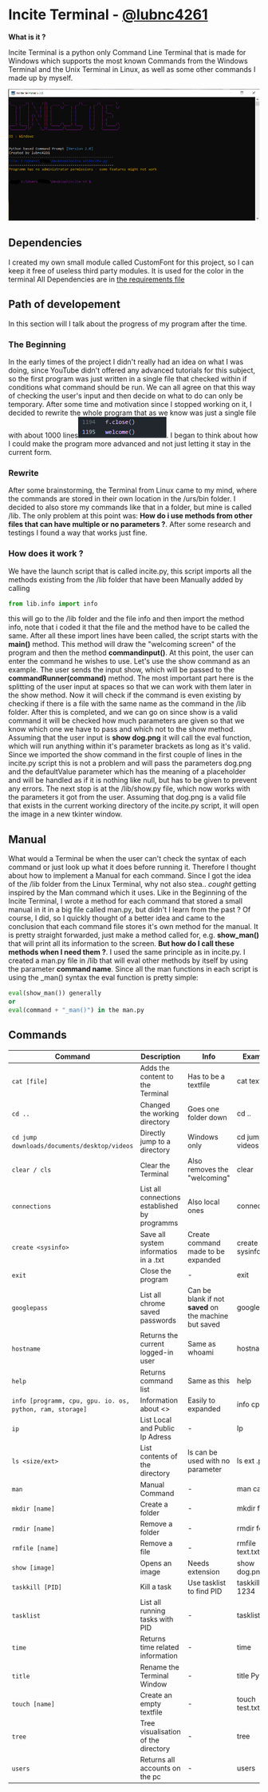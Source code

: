 # Incite Terminal - [@lubnc4261](https://www.github.com/lubnc4261)



**What is it ?**

Incite Terminal is a python only Command Line Terminal that is made for Windows which supports the most known Commands from the Windows
Terminal and the Unix Terminal in Linux, as well as some other commands I made up by myself.

![showcase](https://github.com/lubnc4261/Incite-Terminal/blob/main/images/showcase.png)

## Dependencies

I created my own small module called CustomFont for this project, so I can keep it free of useless third party modules. It is used
for the color in the terminal
All Dependencies are in [the requirements file](https://github.com/lubnc4261/Incite-Terminal/blob/main/requirements)
## Path of developement

In this section will I talk about the progress of my program after the time.

### The Beginning

In the early times of the project I didn't really had an idea on what I was doing, since YouTube didn't offered any advanced tutorials 
for
this subject, so the first program was just written in a single file that checked within if conditions what command should be run. 
We can all agree on that this way of checking the user's input and then decide on what to do can only be temporary.
After some time and motivation since I stopped
working on it, I decided to rewrite the whole program that as we know was just a single file with about 1000 lines![1000 lines](https://github.com/lubnc4261/Incite-Terminal/blob/main/images/incite%20old%20lines.png).
I began to think about how I could make the program more advanced and not just letting it stay in the current form. 

### Rewrite

After some brainstorming, the Terminal from Linux came to my mind, where the commands are stored in their own location in the
/urs/bin folder. I decided to also store my commands like that in a folder, but mine is called /lib. The only problem at this point
was: **How do i use methods from other files that can have multiple or no parameters ?**. After some research and testings I found
a way that works just fine.

### How does it work ?

We have the launch script that is called incite.py, this script imports all the methods existing from the /lib folder that have been
Manually added by calling 
```python
from lib.info import info 
```

this will go to the /lib folder and the file  info and then import the method info, note that i coded it that the file and the method
have to be called the same. After all these import lines have been called, the script starts with the **main()** method. This method
will draw the "welcoming screen" of the program and then the method **commandinput()**. At this point, the user can enter the command
he wishes to use. Let's use the show command as an example. The user sends the input show, which will be passed to the **commandRunner(command)**
method. The most important part here is the splitting of the user input at spaces so that we can work with them later in the show method. Now 
it will check if the command is even existing by checking if there is a file with the same name as the command in the /lib folder.
After this is completed, and we can go on since show is a valid command it will be checked how much parameters are given so that
we know which one we have to pass and which not to the show method. Assuming that the user input is **show dog.png** it will call the eval function, 
which will run anything within it's parameter brackets as long as it's valid. Since we imported the show command in the first couple
of lines in the incite.py script this is not a problem and will pass the parameters dog.png and the defaultValue parameter which has the
meaning of a placeholder and will be handled as if it is nothing like null, but has to be given to prevent any errors. The next stop
is at the /lib/show.py file, which now works with the parameters it got from the user. Assuming that dog.png is a valid file that exists
in the current working directory of the incite.py script, it will open the image in a new tkinter window.

## Manual 

What would a Terminal be when the user can't check the syntax of each command or just look up what it does before running it. Therefore I 
thought about how to implement a Manual for each command. Since I got the idea of the /lib folder from the Linux Terminal, why not also 
stea.. *cought* getting inspired by the Man command which it uses. Like in the Beginning of the Incite Terminal, I wrote a method for
each command that stored a small manual in it in a big file called man.py, but didn't I learn from the past ? Of course, I did, so I
quickly thought of a better idea and came to the conclusion that each command file stores it's own method for the manual. It is pretty 
straight forwarded, just make a method called for, e.g. **show_man()** that will print all its information to the screen. **But how do I 
call these methods when I need them ?**. I used the same principle as in incite.py. I created a man.py file in /lib that will eval other methods
by itself by using the parameter **command name**. Since all the man functions in each script is using the <command>_man() syntax 
the eval function is pretty simple:
```python
eval(show_man()) generally
or
eval(command + "_man()") in the man.py
```

## Commands

Command | Description | Info | Example |
----------|-------------|-----|--
`cat [file]` | Adds the content to the Terminal | Has to be a textfile | cat text.txt
`cd ..`  | Changed the working directory | Goes one folder down | cd ..
`cd jump downloads/documents/desktop/videos` | Directly jump to a directory | Windows only | cd jump videos
`clear / cls` | Clear the Terminal | Also removes the "welcoming" | clear
`connections` | List all connections established by programms | Also local ones | connections
`create <sysinfo>` | Save all system informatios in a .txt | Create command made to be expanded | create sysinfo
`exit` | Close the program | - | exit
`googlepass` | List all chrome saved passwords | Can be blank if not **saved** on the machine but saved | googlepass
`hostname` | Returns the current logged-in user | Same as whoami | hostname
`help` | Returns command list | Same as this | help
`info [programm, cpu, gpu. io. os, python, ram, storage]` | Information about <> | Easily to expanded | info cpu
`ip` | List Local and Public Ip Adress | - | Ip
`ls <size/ext>` | List contents of the directory | ls can be used with no parameter | ls ext .py
`man` | Manual Command | - | man cat
`mkdir [name]` | Create a folder | - | mkdir folder
`rmdir [name]` | Remove a folder | - | rmdir folder
`rmfile [name]` | Remove a file | - | rmfile text.txt
`show [image]` | Opens an image | Needs extension | show dog.png
`taskkill [PID]` | Kill a task | Use tasklist to find PID | taskkill 1234
`tasklist` | List all running tasks with PID | - | tasklist
`time` | Returns time related information | - | time
`title` | Rename the Terminal Window | - | title Python 
`touch [name]` | Create an empty textfile | - | touch test.txt 
`tree` | Tree visualisation of the directory | - | tree
`users` | Returns all accounts on the pc | - | users
